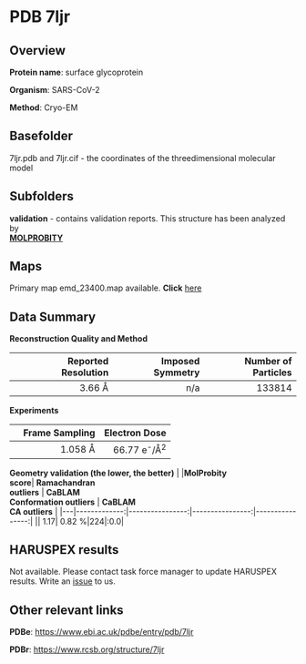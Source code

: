 # PDB 7ljr

## Overview

**Protein name**: surface glycoprotein

**Organism**: SARS-CoV-2

**Method**: Cryo-EM



## Basefolder

7ljr.pdb and 7ljr.cif - the coordinates of the threedimensional molecular model

## Subfolders





**validation** - contains validation reports. This structure has been analyzed by <br>  [**MOLPROBITY**](https://github.com/thorn-lab/coronavirus_structural_task_force/tree/master/pdb/surface_glycoprotein/SARS-CoV-2/7ljr/validation/molprobity)    



## Maps

Primary map emd_23400.map available. **Click** [here](http://ftp.wwpdb.org/pub/emdb/structures/EMD-23400/map/) 

## Data Summary
**Reconstruction Quality and Method**

|   | Reported Resolution | Imposed Symmetry | Number of Particles |
|---|-------------:|----------------:|--------------:|
|   |3.66 Å|n/a|133814|

**Experiments**

|   | Frame Sampling | Electron Dose |
|---|-------------:|----------------:|
|   |1.058 Å|66.77 e<sup>-</sup>/Å<sup>2</sup>|

**Geometry validation (the lower, the better)**
|   |**MolProbity<br>score**| **Ramachandran<br>outliers** | **CaBLAM<br>Conformation outliers** | **CaBLAM<br>CA outliers** |
|---|-------------:|----------------:|----------------:|----------------:|
||  1.17|  0.82 %|224|:0.0|

## HARUSPEX results

Not available. Please contact task force manager to update HARUSPEX results. Write an [issue](https://github.com/thorn-lab/coronavirus_structural_task_force/issues) to us.

## Other relevant links 
**PDBe**:  https://www.ebi.ac.uk/pdbe/entry/pdb/7ljr
 
**PDBr**: https://www.rcsb.org/structure/7ljr 
